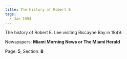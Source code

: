 ```yaml
---  
title: The history of Robert E  
tags:  
  - Jan 1994  
---  
```

  
The history of Robert E. Lee visiting Biscayne Bay in 1849.  
  
Newspapers: **Miami Morning News or The Miami Herald**  
  
Page: **5**, Section: **B** 
